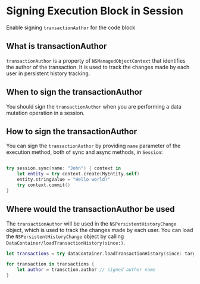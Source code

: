 # Signing Execution Block in Session

Enable signing `transactionAuthor` for the code block 

## What is transactionAuthor

`transactionAuthor` is a property of `NSManagedObjectContext` that identifies the author of the transaction. It is used to track the changes made by each user in persistent history tracking. 

## When to sign the transactionAuthor

You should sign the `transactionAuthor` when you are performing a data mutation operation in a session. 

## How to sign the transactionAuthor

You can sign the `transactionAuthor` by providing `name` parameter of the execution method, both of sync and async methods, in `Session`:

```swift

try session.sync(name: "John") { context in
    let entity = try context.create(MyEntity.self)
    entity.stringValue = "Hello world!"
    try context.commit()
}

```
## Where would the transactionAuthor be used

The `transactionAuthor` will be used in the `NSPersistentHistoryChange` object, which is used to track the changes made by each user. You can load the `NSPersistentHistoryChange` object by calling ``DataContainer/loadTransactionHistory(since:)``.

```swift
let transactions = try dataContainer.loadTransactionHistory(since: targetDate)

for transaction in transactions {
    let author = transction.author // signed author name 
}
```
